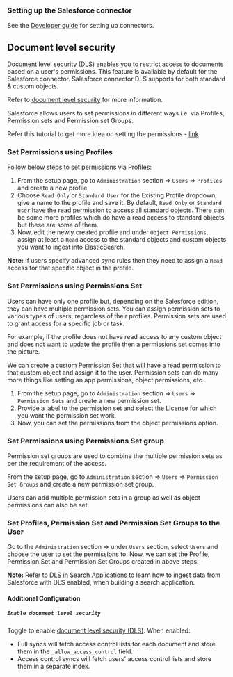 ### Setting up the Salesforce connector

See the [Developer guide](../../docs/DEVELOPING.md) for setting up connectors.

## Document level security

Document level security (DLS) enables you to restrict access to documents based on a user'­s permissions. This feature is available by default for the Salesforce connector.
Salesforce connector DLS supports for both standard & custom objects.

Refer to [document level security](https://www.elastic.co/guide/en/enterprise-search/master/dls.html) for more information.

Salesforce allows users to set permissions in different ways i.e. via Profiles, Permission sets and Permission set Groups. 

Refer this tutorial to get more idea on setting the permissions - [link](https://howtovideos.hubs.vidyard.com/watch/B1bQnMFg2VyZq7V6zXQjPg#:~:text=This%20is%20a%20must%20watch,records%20in%20your%20Salesforce%20organization.)

### Set Permissions using Profiles

Follow below steps to set permissions via Profiles:
1. From the setup page, go to `Administration` section => `Users` => `Profiles` and create a new profile
2. Choose `Read Only` or `Standard User` for the Existing Profile dropdown, give a name to the profile and save it. By default, `Read Only` or `Standard User` have the read permission to access all standard objects. There can be some more profiles which do have a read access to standard objects but these are some of them.
3. Now, edit the newly created profile and under `Object Permissions`, assign at least a `Read` access to the standard objects and custom objects you want to ingest into ElasticSearch.

**Note:** If users specify advanced sync rules then they need to assign a `Read` access for that specific object in the profile.

### Set Permissions using Permissions Set

Users can have only one profile but, depending on the Salesforce edition, they can have multiple permission sets. You can assign permission sets to various types of users, regardless of their profiles. Permission sets are used to grant access for a specific job or task.

For example, if the profile does not have read access to any custom object and does not want to update the profile then a permissions set comes into the picture.

We can create a custom Permission Set that will have a read permission to that custom object and assign it to the user. Permission sets can do many more things like setting an app permissions, object permissions, etc.

1. From the setup page, go to `Administration` section => `Users` => `Permission Sets` and create a new permission set.
2. Provide a label to the permission set and select the License for which you want the permission set work.
3. Now, you can set the permissions from the object permissions option. 

### Set Permissions using Permissions Set group

Permission set groups are used to combine the multiple permission sets as per the requirement of the access. 

From the setup page, go to `Administration` section => `Users` => `Permission Set Groups` and create a new permission set group.

Users can add multiple permission sets in a group as well as object permissions can also be set.

### Set Profiles, Permission Set and Permission Set Groups to the User

Go to the `Administration` section => under `Users` section, select `Users` and choose the user to set the permissions to. Now, we can set the Profile, Permission Set and Permission Set Groups created in above steps.

**Note:** Refer to [DLS in Search Applications](https://www.elastic.co/guide/en/enterprise-search/master/dls-e2e-guide.html) to learn how to ingest data from Salesforce with DLS enabled, when building a search application.

#### Additional Configuration

##### `Enable document level security`

Toggle to enable [document level security (DLS)](https://www.elastic.co/guide/en/enterprise-search/master/dls.html). When enabled:
- Full syncs will fetch access control lists for each document and store them in the `_allow_access_control` field.
- Access control syncs will fetch users' access control lists and store them in a separate index.
